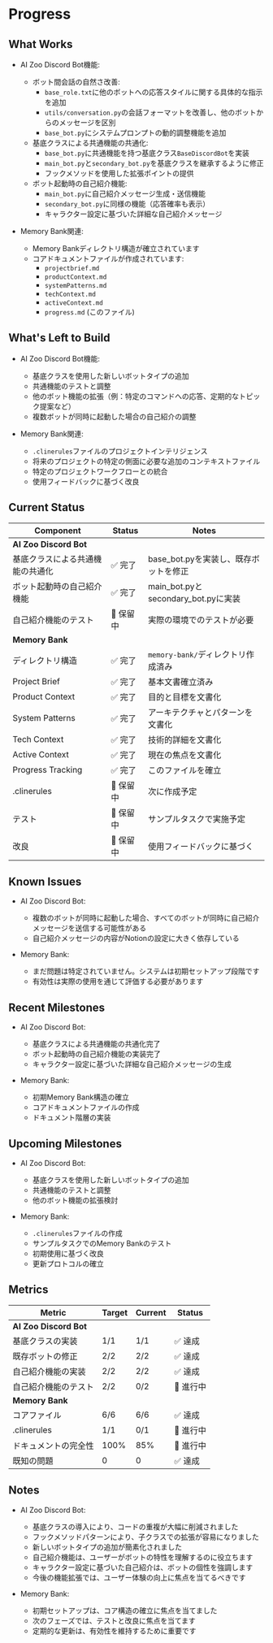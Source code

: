 # Progress

## What Works
- AI Zoo Discord Bot機能:
  - ボット間会話の自然さ改善:
    - `base_role.txt`に他のボットへの応答スタイルに関する具体的な指示を追加
    - `utils/conversation.py`の会話フォーマットを改善し、他のボットからのメッセージを区別
    - `base_bot.py`にシステムプロンプトの動的調整機能を追加
  - 基底クラスによる共通機能の共通化:
    - `base_bot.py`に共通機能を持つ基底クラス`BaseDiscordBot`を実装
    - `main_bot.py`と`secondary_bot.py`を基底クラスを継承するように修正
    - フックメソッドを使用した拡張ポイントの提供
  - ボット起動時の自己紹介機能:
    - `main_bot.py`に自己紹介メッセージ生成・送信機能
    - `secondary_bot.py`に同様の機能（応答確率も表示）
    - キャラクター設定に基づいた詳細な自己紹介メッセージ

- Memory Bank関連:
  - Memory Bankディレクトリ構造が確立されています
  - コアドキュメントファイルが作成されています:
    - `projectbrief.md`
    - `productContext.md`
    - `systemPatterns.md`
    - `techContext.md`
    - `activeContext.md`
    - `progress.md` (このファイル)

## What's Left to Build
- AI Zoo Discord Bot機能:
  - 基底クラスを使用した新しいボットタイプの追加
  - 共通機能のテストと調整
  - 他のボット機能の拡張（例：特定のコマンドへの応答、定期的なトピック提案など）
  - 複数ボットが同時に起動した場合の自己紹介の調整

- Memory Bank関連:
  - `.clinerules`ファイルのプロジェクトインテリジェンス
  - 将来のプロジェクトの特定の側面に必要な追加のコンテキストファイル
  - 特定のプロジェクトワークフローとの統合
  - 使用フィードバックに基づく改良

## Current Status
| Component | Status | Notes |
|-----------|--------|-------|
| **AI Zoo Discord Bot** | | |
| 基底クラスによる共通機能の共通化 | ✅ 完了 | base_bot.pyを実装し、既存ボットを修正 |
| ボット起動時の自己紹介機能 | ✅ 完了 | main_bot.pyとsecondary_bot.pyに実装 |
| 自己紹介機能のテスト | 🔄 保留中 | 実際の環境でのテストが必要 |
| **Memory Bank** | | |
| ディレクトリ構造 | ✅ 完了 | `memory-bank/`ディレクトリ作成済み |
| Project Brief | ✅ 完了 | 基本文書確立済み |
| Product Context | ✅ 完了 | 目的と目標を文書化 |
| System Patterns | ✅ 完了 | アーキテクチャとパターンを文書化 |
| Tech Context | ✅ 完了 | 技術的詳細を文書化 |
| Active Context | ✅ 完了 | 現在の焦点を文書化 |
| Progress Tracking | ✅ 完了 | このファイルを確立 |
| .clinerules | 🔄 保留中 | 次に作成予定 |
| テスト | 🔄 保留中 | サンプルタスクで実施予定 |
| 改良 | 🔄 保留中 | 使用フィードバックに基づく |

## Known Issues
- AI Zoo Discord Bot:
  - 複数のボットが同時に起動した場合、すべてのボットが同時に自己紹介メッセージを送信する可能性がある
  - 自己紹介メッセージの内容がNotionの設定に大きく依存している

- Memory Bank:
  - まだ問題は特定されていません。システムは初期セットアップ段階です
  - 有効性は実際の使用を通じて評価する必要があります

## Recent Milestones
- AI Zoo Discord Bot:
  - 基底クラスによる共通機能の共通化完了
  - ボット起動時の自己紹介機能の実装完了
  - キャラクター設定に基づいた詳細な自己紹介メッセージの生成

- Memory Bank:
  - 初期Memory Bank構造の確立
  - コアドキュメントファイルの作成
  - ドキュメント階層の実装

## Upcoming Milestones
- AI Zoo Discord Bot:
  - 基底クラスを使用した新しいボットタイプの追加
  - 共通機能のテストと調整
  - 他のボット機能の拡張検討

- Memory Bank:
  - `.clinerules`ファイルの作成
  - サンプルタスクでのMemory Bankのテスト
  - 初期使用に基づく改良
  - 更新プロトコルの確立

## Metrics
| Metric | Target | Current | Status |
|--------|--------|---------|--------|
| **AI Zoo Discord Bot** | | | |
| 基底クラスの実装 | 1/1 | 1/1 | ✅ 達成 |
| 既存ボットの修正 | 2/2 | 2/2 | ✅ 達成 |
| 自己紹介機能の実装 | 2/2 | 2/2 | ✅ 達成 |
| 自己紹介機能のテスト | 2/2 | 0/2 | 🔄 進行中 |
| **Memory Bank** | | | |
| コアファイル | 6/6 | 6/6 | ✅ 達成 |
| .clinerules | 1/1 | 0/1 | 🔄 進行中 |
| ドキュメントの完全性 | 100% | 85% | 🔄 進行中 |
| 既知の問題 | 0 | 0 | ✅ 達成 |

## Notes
- AI Zoo Discord Bot:
  - 基底クラスの導入により、コードの重複が大幅に削減されました
  - フックメソッドパターンにより、子クラスでの拡張が容易になりました
  - 新しいボットタイプの追加が簡素化されました
  - 自己紹介機能は、ユーザーがボットの特性を理解するのに役立ちます
  - キャラクター設定に基づいた自己紹介は、ボットの個性を強調します
  - 今後の機能拡張では、ユーザー体験の向上に焦点を当てるべきです

- Memory Bank:
  - 初期セットアップは、コア構造の確立に焦点を当てました
  - 次のフェーズでは、テストと改良に焦点を当てます
  - 定期的な更新は、有効性を維持するために重要です
